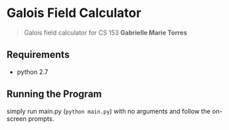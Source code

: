 # Galois Field Calculator
> Galois field calculator for CS 153
> **Gabrielle Marie Torres**

## Requirements
- python 2.7

## Running the Program
simply run main.py (`python main.py`) with no arguments and follow the on-screen prompts.
